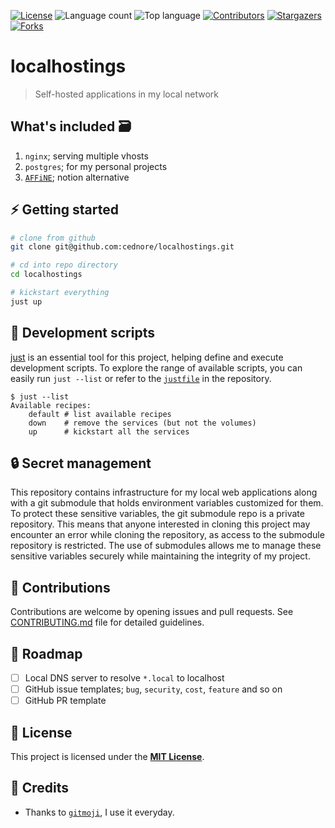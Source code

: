 [![License](https://img.shields.io/github/license/cednore/localhostings)](LICENSE)
![Language count](https://img.shields.io/github/languages/count/cednore/localhostings)
![Top language](https://img.shields.io/github/languages/top/cednore/localhostings)
[![Contributors](https://img.shields.io/github/contributors/cednore/localhostings)](https://github.com/cednore/localhostings/graphs/contributors)
[![Stargazers](https://img.shields.io/github/stars/cednore/localhostings?style=social)](https://github.com/cednore/localhostings/stargazers)
[![Forks](https://img.shields.io/github/forks/cednore/localhostings?style=social)](https://github.com/cednore/localhostings/network/members)

# localhostings

> Self-hosted applications in my local network

## What's included 🗃️

1. `nginx`; serving multiple vhosts
2. `postgres`; for my personal projects
3. [`AFFiNE`](https://github.com/toeverything/AFFiNE); notion alternative

## ⚡ Getting started

```bash
# clone from github
git clone git@github.com:cednore/localhostings.git

# cd into repo directory
cd localhostings

# kickstart everything
just up
```

## 🔨 Development scripts

[just](https://github.com/casey/just) is an essential tool for this project, helping define and execute development scripts. To explore the range of available scripts, you can easily run `just --list` or refer to the [`justfile`](justfile) in the repository.

```
$ just --list
Available recipes:
    default # list available recipes
    down    # remove the services (but not the volumes)
    up      # kickstart all the services
```

## 🔒 Secret management

This repository contains infrastructure for my local web applications along with a git submodule that holds environment variables customized for them. To protect these sensitive variables, the git submodule repo is a private repository. This means that anyone interested in cloning this project may encounter an error while cloning the repository, as access to the submodule repository is restricted. The use of submodules allows me to manage these sensitive variables securely while maintaining the integrity of my project.

## 👋 Contributions

Contributions are welcome by opening issues and pull requests. See [CONTRIBUTING.md](CONTRIBUTING.md) file for detailed guidelines.

## 🚧 Roadmap

- [ ] Local DNS server to resolve `*.local` to localhost
- [ ] GitHub issue templates; `bug`, `security`, `cost`, `feature` and so on
- [ ] GitHub PR template

## 📄 License

This project is licensed under the [**MIT License**](LICENSE).

## 🙇 Credits

- Thanks to [`gitmoji`](https://gitmoji.dev/), I use it everyday.
